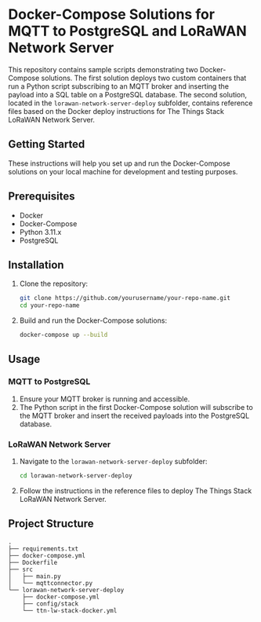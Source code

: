 # Docker-Compose Solutions for MQTT to PostgreSQL and LoRaWAN Network Server

This repository contains sample scripts demonstrating two Docker-Compose solutions. The first solution deploys two custom containers that run a Python script subscribing to an MQTT broker and inserting the payload into a SQL table on a PostgreSQL database. The second solution, located in the `lorawan-network-server-deploy` subfolder, contains reference files based on the Docker deploy instructions for The Things Stack LoRaWAN Network Server.

## Getting Started

These instructions will help you set up and run the Docker-Compose solutions on your local machine for development and testing purposes.

## Prerequisites

- Docker
- Docker-Compose
- Python 3.11.x
- PostgreSQL

## Installation

1. Clone the repository:
    ```sh
    git clone https://github.com/yourusername/your-repo-name.git
    cd your-repo-name
    ```

2. Build and run the Docker-Compose solutions:
    ```sh
    docker-compose up --build
    ```

## Usage

### MQTT to PostgreSQL

1. Ensure your MQTT broker is running and accessible.
2. The Python script in the first Docker-Compose solution will subscribe to the MQTT broker and insert the received payloads into the PostgreSQL database.

### LoRaWAN Network Server

1. Navigate to the `lorawan-network-server-deploy` subfolder:
    ```sh
    cd lorawan-network-server-deploy
    ```
2. Follow the instructions in the reference files to deploy The Things Stack LoRaWAN Network Server.

## Project Structure

```plaintext
.
├── requirements.txt
├── docker-compose.yml
├── Dockerfile
├── src
│   ├── main.py
│   └── mqttconnector.py
└── lorawan-network-server-deploy
    ├── docker-compose.yml
    ├── config/stack
    └── ttn-lw-stack-docker.yml
```
